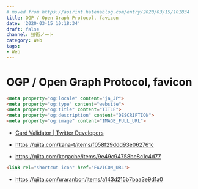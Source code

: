 ```yaml
---
# moved from https://aoirint.hatenablog.com/entry/2020/03/15/101834
title: OGP / Open Graph Protocol, favicon
date: '2020-03-15 10:18:34'
draft: false
channel: 技術ノート
category: Web
tags:
- Web
---
```

# OGP / Open Graph Protocol, favicon

```html
<meta property="og:locale" content="ja_JP">
<meta property="og:type" content="website">
<meta property="og:title" content="TITLE">
<meta property="og:description" content="DESCRIPTION">
<meta property="og:image" content="IMAGE_FULL_URL">
```

- [Card Validator | Twitter Developers](https://cards-dev.twitter.com/validator)

- <https://qiita.com/kana-t/items/f058f29ddd93e062761c>
- <https://qiita.com/kogache/items/9e49c94758be8c1c4d77>

```html
<link rel="shortcut icon" href="FAVICON_URL">
```

- <https://qiita.com/uraranbon/items/a143d215b7baa3e9d1a0>
